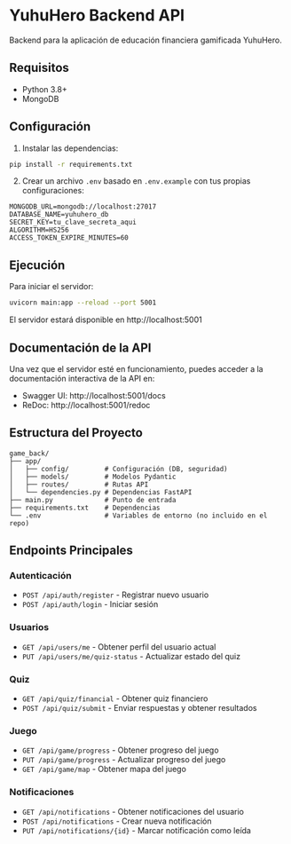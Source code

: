 # YuhuHero Backend API

Backend para la aplicación de educación financiera gamificada YuhuHero.

## Requisitos

- Python 3.8+
- MongoDB

## Configuración

1. Instalar las dependencias:

```bash
pip install -r requirements.txt
```

2. Crear un archivo `.env` basado en `.env.example` con tus propias configuraciones:

```
MONGODB_URL=mongodb://localhost:27017
DATABASE_NAME=yuhuhero_db
SECRET_KEY=tu_clave_secreta_aqui
ALGORITHM=HS256
ACCESS_TOKEN_EXPIRE_MINUTES=60
```

## Ejecución

Para iniciar el servidor:

```bash
uvicorn main:app --reload --port 5001
```

El servidor estará disponible en http://localhost:5001

## Documentación de la API

Una vez que el servidor esté en funcionamiento, puedes acceder a la documentación interactiva de la API en:

- Swagger UI: http://localhost:5001/docs
- ReDoc: http://localhost:5001/redoc

## Estructura del Proyecto

```
game_back/
├── app/
│   ├── config/         # Configuración (DB, seguridad)
│   ├── models/         # Modelos Pydantic
│   ├── routes/         # Rutas API
│   └── dependencies.py # Dependencias FastAPI
├── main.py             # Punto de entrada
├── requirements.txt    # Dependencias
└── .env                # Variables de entorno (no incluido en el repo)
```

## Endpoints Principales

### Autenticación
- `POST /api/auth/register` - Registrar nuevo usuario
- `POST /api/auth/login` - Iniciar sesión

### Usuarios
- `GET /api/users/me` - Obtener perfil del usuario actual
- `PUT /api/users/me/quiz-status` - Actualizar estado del quiz

### Quiz
- `GET /api/quiz/financial` - Obtener quiz financiero
- `POST /api/quiz/submit` - Enviar respuestas y obtener resultados

### Juego
- `GET /api/game/progress` - Obtener progreso del juego
- `PUT /api/game/progress` - Actualizar progreso del juego
- `GET /api/game/map` - Obtener mapa del juego

### Notificaciones
- `GET /api/notifications` - Obtener notificaciones del usuario
- `POST /api/notifications` - Crear nueva notificación
- `PUT /api/notifications/{id}` - Marcar notificación como leída 
